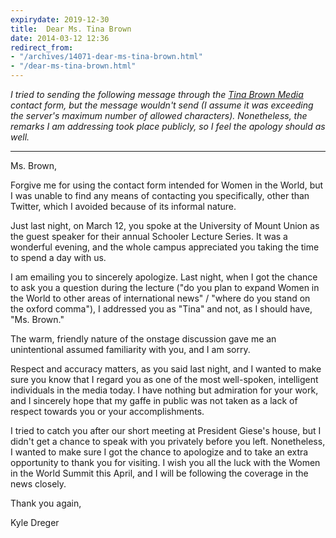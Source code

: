 ```yaml
---
expirydate: 2019-12-30
title:  Dear Ms. Tina Brown
date: 2014-03-12 12:36
redirect_from:
- "/archives/14071-dear-ms-tina-brown.html"
- "/dear-ms-tina-brown.html"
---
```



_I tried to sending the following message through the [Tina Brown Media](http://www.tinabrownmedia.com/contact-us/) contact form, but the message wouldn't send (I assume it was exceeding the server's maximum number of allowed characters). Nonetheless, the remarks I am addressing took place publicly, so I feel the apology should as well._

---

Ms. Brown,

Forgive me for using the contact form intended for Women in the World, but I was unable to find any means of contacting you specifically, other than Twitter, which I avoided because of its informal nature.

Just last night, on March 12, you spoke at the University of Mount Union as the guest speaker for their annual Schooler Lecture Series. It was a wonderful evening, and the whole campus appreciated you taking the time to spend a day with us.

I am emailing you to sincerely apologize. Last night, when I got the chance to ask you a question during the lecture ("do you plan to expand Women in the World to other areas of international news" / "where do you stand on the oxford comma"), I addressed you as "Tina" and not, as I should have, "Ms. Brown."

The warm, friendly nature of the onstage discussion gave me an unintentional assumed familiarity with you, and I am sorry.

Respect and accuracy matters, as you said last night, and I wanted to make sure you know that I regard you as one of the most well-spoken, intelligent individuals in the media today. I have nothing but admiration for your work, and I sincerely hope that my gaffe in public was not taken as a lack of respect towards you or your accomplishments.

I tried to catch you after our short meeting at President Giese's house, but I didn't get a chance to speak with you privately before you left. Nonetheless, I wanted to make sure I got the chance to apologize and to take an extra opportunity to thank you for visiting. I wish you all the luck with the Women in the World Summit this April, and I will be following the coverage in the news closely.

Thank you again,

Kyle Dreger


